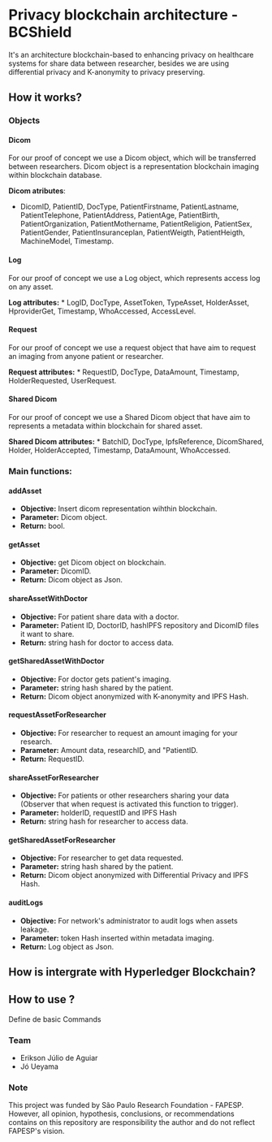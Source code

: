 # Privacy blockchain architecture - BCShield

It's an architecture blockchain-based to enhancing privacy on healthcare systems for share data between researcher, besides we are using differential privacy and K-anonymity to privacy preserving.

## How it works?

### Objects

#### __Dicom__

  For our proof of concept we use a Dicom object, which will be transferred between researchers. Dicom object is a  representation blockchain imaging within blockchain database.

  **Dicom atributes**:

  * DicomID, PatientID, DocType, PatientFirstname, PatientLastname, PatientTelephone, PatientAddress, PatientAge,       PatientBirth, PatientOrganization, PatientMothername, PatientReligion, PatientSex, PatientGender, PatientInsuranceplan, PatientWeigth, PatientHeigth, MachineModel, Timestamp.
  
 
#### __Log__

  For our proof of concept we use a Log object, which represents access log on any asset.

  **Log attributes:**
	  * LogID, DocType, AssetToken, TypeAsset, HolderAsset, HproviderGet, Timestamp, WhoAccessed, AccessLevel.


#### __Request__

  For our proof of concept we use a request object that have aim to request an imaging from anyone patient or researcher.

  **Request attributes:**
	  * RequestID, DocType, DataAmount, Timestamp, HolderRequested, UserRequest.

#### __Shared Dicom__

  For our proof of concept we use a Shared Dicom object that have aim to represents a metadata within blockchain for shared   asset.
  
  **Shared Dicom attributes:**
	  * BatchID, DocType, IpfsReference, DicomShared, Holder, HolderAccepted, Timestamp, DataAmount, WhoAccessed.

### Main functions:

  #### addAsset
   * **Objective:** Insert dicom representation wihthin blockchain.
   * **Parameter:** Dicom object.
   * **Return:** bool.
 

  #### getAsset
   * **Objective:** get Dicom object on blockchain.
   * **Parameter:** DicomID.
   * **Return:** Dicom object as Json.
 
  #### shareAssetWithDoctor
   * **Objective:** For patient share data with a doctor.
   * **Parameter:** Patient ID, DoctorID, hashIPFS repository and DicomID files it want to share.
   * **Return:** string hash for doctor to access data.
 
  #### getSharedAssetWithDoctor
   * **Objective:** For doctor gets patient's imaging. 
   * **Parameter:** string hash shared by the patient.
   * **Return:** Dicom object anonymized with K-anonymity and IPFS Hash.

#### requestAssetForResearcher
 * **Objective:** For researcher to request an amount imaging for your research.
 * **Parameter:** Amount data, researchID, and "PatientID.
 * **Return:** RequestID.
 
 #### shareAssetForResearcher
   * **Objective:** For patients or other researchers sharing your data (Observer that when request is activated this  function to trigger).
   * **Parameter:** holderID, requestID and IPFS Hash
   * **Return:** string hash for researcher to access data.
 
#### getSharedAssetForResearcher
 * **Objective:** For researcher to get data requested.
 * **Parameter:** string hash shared by the patient.
 * **Return:** Dicom object anonymized with Differential Privacy and IPFS Hash.
 
#### auditLogs
 * **Objective:** For network's administrator to audit logs when assets leakage.
 * **Parameter:** token Hash inserted within metadata imaging.
 * **Return:** Log object as Json.

## How is intergrate with Hyperledger Blockchain?


## How to use ?

Define de basic Commands

### Team 

* Erikson Júlio de Aguiar
* Jó Ueyama

### Note

This project was funded by São Paulo Research Foundation - FAPESP. However, all opinion, hypothesis, conclusions, or recommendations contains on this repository are responsibility the author and do not reflect FAPESP's vision. 

